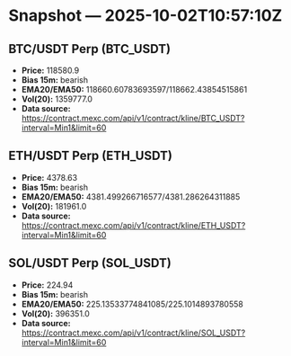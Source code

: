 # Snapshot — 2025-10-02T10:57:10Z

## BTC/USDT Perp (BTC_USDT)
- **Price:** 118580.9
- **Bias 15m:** bearish
- **EMA20/EMA50:** 118660.60783693597/118662.43854515861
- **Vol(20):** 1359777.0
- **Data source:** https://contract.mexc.com/api/v1/contract/kline/BTC_USDT?interval=Min1&limit=60

## ETH/USDT Perp (ETH_USDT)
- **Price:** 4378.63
- **Bias 15m:** bearish
- **EMA20/EMA50:** 4381.499266716577/4381.286264311885
- **Vol(20):** 181961.0
- **Data source:** https://contract.mexc.com/api/v1/contract/kline/ETH_USDT?interval=Min1&limit=60

## SOL/USDT Perp (SOL_USDT)
- **Price:** 224.94
- **Bias 15m:** bearish
- **EMA20/EMA50:** 225.13533774841085/225.1014893780558
- **Vol(20):** 396351.0
- **Data source:** https://contract.mexc.com/api/v1/contract/kline/SOL_USDT?interval=Min1&limit=60

